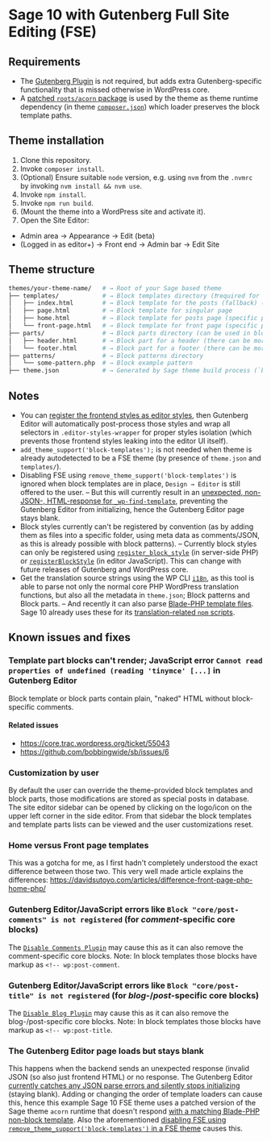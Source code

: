# Sage 10 with Gutenberg Full Site Editing (FSE)

## Requirements

- The [Gutenberg Plugin](https://wordpress.org/plugins/gutenberg/) is not required, but adds extra Gutenberg-specific functionality that is missed otherwise in WordPress core.
- A [patched `roots/acorn` package](https://github.com/roots/acorn/pull/141) is used by the theme as theme runtime dependency (in theme [`composer.json`](https://github.com/strarsis/sage10-fse/blob/master/composer.json#L43-L49)) which loader preserves the block template paths.

## Theme installation

1. Clone this repository.
2. Invoke `composer install`.
3. (Optional) Ensure suitable `node` version, e.g. using `nvm` from the `.nvmrc` by invoking `nvm install && nvm use`.
4. Invoke `npm install`.
5. Invoke `npm run build`.
6. (Mount the theme into a WordPress site and activate it).
7. Open the Site Editor:
  - Admin area → Appearance → Edit (beta)
  - (Logged in as editor+) → Front end → Admin bar → Edit Site

## Theme structure

```sh
themes/your-theme-name/   # → Root of your Sage based theme
├── templates/            # → Block templates directory (❗required for a FSE theme (for the `index.php` inside)) (formerly named `block-templates`)
│   ├── index.html        # → Block template for the posts (fallback) (❗required for a FSE theme)
│   ├── page.html         # → Block template for singular page
│   ├── home.html         # → Block template for posts page (specific page selected as blog page)
│   └── front-page.html   # → Block template for front page (specific page selected as front page)
├── parts/                # → Block parts directory (can be used in block templates, among others) (formerly named `block-parts`)
│   ├── header.html       # → Block part for a header (there can be more headers, if needed)
│   └── footer.html       # → Block part for a footer (there can be more footers, if needed)
├── patterns/             # → Block patterns directory
│   └── some-pattern.php  # → Block example pattern
├── theme.json            # → Generated by Sage theme build process (`bud`) or directly edited (❗required for a FSE theme)
```

## Notes

- You can [register the frontend styles as editor styles](https://github.com/strarsis/sage10-fse/blob/master/app/setup.php#L30-L40), then Gutenberg Editor will automatically post-process those styles and wrap all selectors in `.editor-styles-wrapper` for proper styles isolation (which prevents those frontend styles leaking into the editor UI itself).
- `add_theme_support('block-templates');` is not needed when theme is already autodetected to be a FSE theme (by presence of `theme.json` and `templates/`).
- Disabling FSE using `remove_theme_support('block-templates')` is ignored when block templates are in place, `Design → Editor` is still offered to the user. – But this will currently result in an [unexpected, non-JSON-, HTML-response for `_wp-find-template`](https://github.com/WordPress/gutenberg/issues/45170#issuecomment-1287434694), preventing the Gutenberg Editor from initializing, hence the Gutenberg Editor page stays blank.
- Block styles currently can't be registered by convention (as by adding them as files into a specific folder, using meta data as comments/JSON, as this is already possible with block patterns). – Currently block styles can only be registered using [`register_block_style`](https://developer.wordpress.org/reference/functions/register_block_style/) (in server-side PHP) or [`registerBlockStyle`](https://developer.wordpress.org/block-editor/reference-guides/block-api/block-styles/) (in editor JavaScript). This can change with future releases of Gutenberg and WordPress core.
- Get the translation source strings using the WP CLI [`i18n`](https://developer.wordpress.org/cli/commands/i18n/), as this tool is able to parse not only the normal core PHP WordPress translation functions, but also all the metadata in `theme.json`; Block patterns and Block parts. – And recently it can also parse [Blade-PHP template files](https://github.com/wp-cli/i18n-command/pull/304). Sage 10 already uses these for its [translation-related `npm` scripts](https://github.com/strarsis/sage10-fse/blob/master/package.json#L14).

## Known issues and fixes

### Template part blocks can't render; JavaScript error `Cannot read properties of undefined (reading 'tinymce' [...]` in Gutenberg Editor

Block template or block parts contain plain, "naked" HTML without block-specific comments.

#### Related issues

- <https://core.trac.wordpress.org/ticket/55043>
- <https://github.com/bobbingwide/sb/issues/6>

### Customization by user
By default the user can override the theme-provided block templates and block parts, those modifications are stored as special posts in database.
The site editor sidebar can be opened by clicking on the logo/icon on the upper left corner in the side editor.
From that sidebar the block templates and template parts lists can be viewed and the user customizations reset.

### Home versus Front page templates
This was a gotcha for me, as I first hadn't completely understood the exact difference between those two.
This very well made article explains the differences:
https://davidsutoyo.com/articles/difference-front-page-php-home-php/

### Gutenberg Editor/JavaScript errors like `Block "core/post-comments" is not registered` (for _comment_-specific core blocks)
The [`Disable Comments Plugin`](https://wordpress.org/plugins/disable-comments/) may cause this as it can also remove the comment-specific core blocks.
Note: In block templates those blocks have markup as `<!-- wp:post-comment`.

### Gutenberg Editor/JavaScript errors like `Block "core/post-title" is not registered` (for _blog-_/_post_-specific core blocks)
The [`Disable Blog Plugin`](https://wordpress.org/plugins/disable-blog/) may cause this as it can also remove the blog-/post-specific core blocks.
Note: In block templates those blocks have markup as `<!-- wp:post-title`.

### The Gutenberg Editor page loads but stays blank
This happens when the backend sends an unexpected response (invalid JSON (so also just frontend HTML) or no response. The Gutenberg Editor [currently catches any JSON parse errors and silently stops initializing](https://github.com/WordPress/gutenberg/issues/45170) (staying blank). 
Adding or changing the order of template loaders can cause this, hence this example Sage 10 FSE theme uses a patched version of the Sage theme `acorn` runtime that doesn't respond [with a matching Blade-PHP non-block template](https://github.com/roots/acorn/issues/228).
Also the aforementioned [disabling FSE using `remove_theme_support('block-templates')` in a FSE theme](https://github.com/WordPress/gutenberg/issues/45170#issuecomment-1287434694) causes this.

